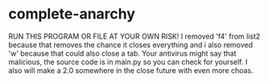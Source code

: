 # complete-anarchy
RUN THIS PROGRAM OR FILE AT YOUR OWN RISK! I removed 'f4' from list2 because that removes the chance it closes everything and i also removed 'w' because that could also close a tab. Your antivirus might say that malicious, the source code is in main.py so you can check for yourself. I also will make a 2.0 somewhere in the close future with even more choas.
